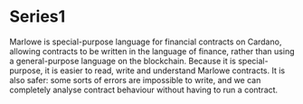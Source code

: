 # Series1
Marlowe is special-purpose language for financial contracts on Cardano, allowing contracts to be written in the language of finance, rather than using a general-purpose language on the blockchain. Because it is special-purpose, it is easier to read, write and understand Marlowe contracts. It is also safer: some sorts of errors are impossible to write, and we can completely analyse contract behaviour without having to run a contract.
